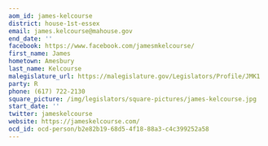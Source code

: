 ```yaml
---
aom_id: james-kelcourse
district: house-1st-essex
email: james.kelcourse@mahouse.gov
end_date: ''
facebook: https://www.facebook.com/jamesmkelcourse/
first_name: James
hometown: Amesbury
last_name: Kelcourse
malegislature_url: https://malegislature.gov/Legislators/Profile/JMK1
party: R
phone: (617) 722-2130
square_picture: /img/legislators/square-pictures/james-kelcourse.jpg
start_date: ''
twitter: jameskelcourse
website: https://jameskelcourse.com/
ocd_id: ocd-person/b2e82b19-68d5-4f18-88a3-c4c399252a58
---
```

